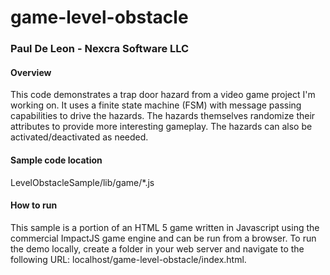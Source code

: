 # game-level-obstacle #
### Paul De Leon - Nexcra Software LLC

#### Overview ####
This code demonstrates a trap door hazard from a video game project I'm working on. It uses a finite state machine (FSM) with message passing capabilities to drive the hazards. The hazards themselves randomize their attributes to provide more interesting gameplay. The hazards can also be activated/deactivated as needed.

#### Sample code location ####
LevelObstacleSample/lib/game/*.js

#### How to run ####
This sample is a portion of an HTML 5 game written in Javascript using the commercial ImpactJS game engine and can be run from a browser. To run the demo locally, create a folder in your web server and navigate to the following URL: localhost/game-level-obstacle/index.html. 
